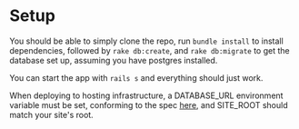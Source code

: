 # Setup

You should be able to simply clone the repo, run `bundle install` to install
dependencies, followed by `rake db:create`, and `rake db:migrate` to get the
database set up, assuming you have postgres installed.

You can start the app with `rails s` and everything should just work.

When deploying to hosting infrastructure, a DATABASE_URL environment variable
must be set, conforming to the spec [here](https://www.postgresql.org/docs/current/libpq-connect.html#LIBPQ-CONNSTRING),
and SITE_ROOT should match your site's root.



